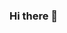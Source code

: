 ### Hi there 👋

<!--
**LuisssM/LuisssM** is a ✨ _special_ ✨ repository because its `README.md` (this file) appears on your GitHub profile.

<div align="center">
  <img height="180em" src="https://github-readme-stats.vercel.app/api?username=rafaballerini&show_icons=true&theme=dracula&include_all_commits=true&count_private=true"/>
  <img height="180em" src="https://github-readme-stats.vercel.app/api/top-langs/?username=rafaballerini&layout=compact&langs_count=7&theme=dracula"/>
</div>
